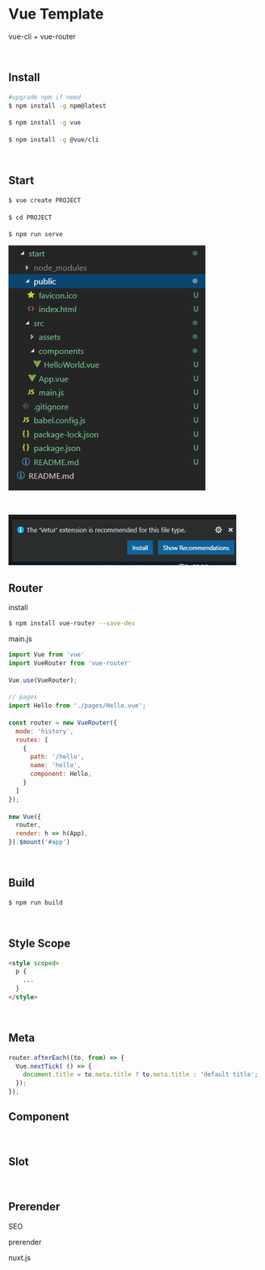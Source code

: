 # Vue Template

vue-cli + vue-router

<br />

## Install

```sh
#upgrade npm if need
$ npm install -g npm@latest

$ npm install -g vue

$ npm install -g @vue/cli
```

<br />

## Start

```sh
$ vue create PROJECT

$ cd PROJECT

$ npm run serve
```

![structure](./assets/structure.png)

<br />

![vetur](./assets/vetur.png)

## Router

install

```sh
$ npm install vue-router --save-dev
```

main.js

```javascript
import Vue from 'vue'
import VueRouter from 'vue-router'

Vue.use(VueRouter);

// pages
import Hello from './pages/Hello.vue';

const router = new VueRouter({
  mode: 'history',
  routes: [
    {
      path: '/hello',
      name: 'hello',
      component: Hello,
    }
  ]
});

new Vue({
  router,
  render: h => h(App),
}).$mount('#app')
```

<br />

## Build

```sh
$ npm run build
```

<br />

## Style Scope
```html
<style scoped>
  p {
    ...
  }
</style>
```

<br />

## Meta

```javascript
router.afterEach((to, from) => {
  Vue.nextTick( () => {
    document.title = to.meta.title ? to.meta.title : 'default title';
  });
});
```

## Component

<br />

## Slot

<br />

## Prerender

SEO

prerender

nuxt.js
